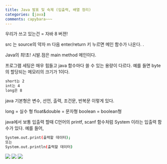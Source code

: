 ```yaml
---
title: Java 발표 및 숙제 (입출력, 배열 정리)
categories: [java]
comments: capybara~~~
---
```


우리가 쓰고 있는건 = 자바 8 버젼!

src 는 source의 약자
m 다음 enter/return 키 누르면 메인 함수가 나온다. 
.

Java의 최!초! 시발.점은 main method 메인이다.


프로그램 세팅은 매우 힘들고 java 함수마다 쓸 수 있는 용량이 다르다.
예를 들면 byte의 할당되는 메모리의 크기가 1이다.
```bash
short는 2
int는 4
long은 8
```


java 기본형은
변수, 선언, 출력, 조건문, 반복문 이렇게 있다.

long = 실수 형
float&double = 문자형
boolean = boolean형


java에서 보통 입출력 할때 C언어의 printf, scanf 함수처럼 System 이라는 입출력 함수가 있다. 
예를 들어,
```bash
System.out.print(출력할 데이터);
또는 
System.out.println(출력할 데이터)
```

<img src="https://i.pinimg.com/originals/89/89/f3/8989f34f5615c1fd9c09379d8d8a8435.png">


<img src="https://d2k5miyk6y5zf0.cloudfront.net/article/MYH/20221231/MYH20221231010700641.jpg">


<img src= "http://img.sbs.co.kr/newimg/news/20180907/201226355.jpg">
